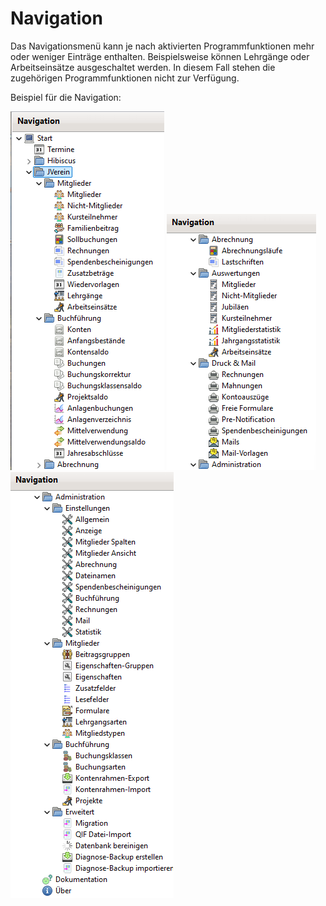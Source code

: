 # Navigation

Das Navigationsmenü kann je nach aktivierten Programmfunktionen mehr oder weniger Einträge enthalten. Beispielsweise können Lehrgänge oder Arbeitseinsätze ausgeschaltet werden. In diesem Fall stehen die zugehörigen Programmfunktionen nicht zur Verfügung.

Beispiel für die Navigation:

![](../v3.1.x/img/Navigation1.png) ![](../v3.1.x/img/Navigation2.png) ![](../v3.1.x/img/Navigation3.png)
